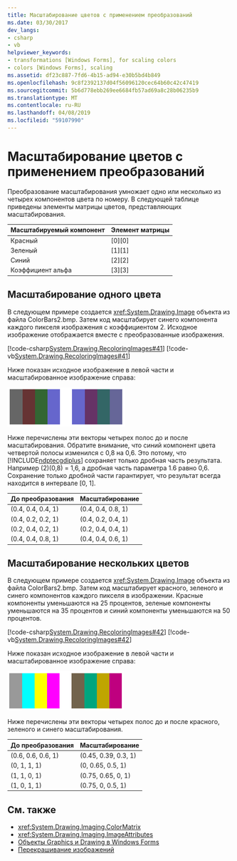 ```yaml
---
title: Масштабирование цветов с применением преобразований
ms.date: 03/30/2017
dev_langs:
- csharp
- vb
helpviewer_keywords:
- transformations [Windows Forms], for scaling colors
- colors [Windows Forms], scaling
ms.assetid: df23c887-7fd6-4b15-ad94-e30b5bd4b849
ms.openlocfilehash: 9c8f2392137d04f56096120cec64b60c42c47419
ms.sourcegitcommit: 5b6d778ebb269ee6684fb57ad69a8c28b06235b9
ms.translationtype: MT
ms.contentlocale: ru-RU
ms.lasthandoff: 04/08/2019
ms.locfileid: "59107990"
---
```

# <a name="using-transformations-to-scale-colors"></a>Масштабирование цветов с применением преобразований
Преобразование масштабирования умножает одно или несколько из четырех компонентов цвета по номеру. В следующей таблице приведены элементы матрицы цветов, представляющих масштабирования.  
  
|Масштабируемый компонент|Элемент матрицы|  
|----------------------------|------------------|  
|Красный|[0][0]|  
|Зеленый|[1][1]|  
|Синий|[2][2]|  
|Коэффициент альфа|[3][3]|  
  
## <a name="scaling-one-color"></a>Масштабирование одного цвета  
 В следующем примере создается <xref:System.Drawing.Image> объекта из файла ColorBars2.bmp. Затем код масштабирует синего компонента каждого пикселя изображения с коэффициентом 2. Исходное изображение отображается вместе с преобразованные изображения.  
  
 [!code-csharp[System.Drawing.RecoloringImages#41](~/samples/snippets/csharp/VS_Snippets_Winforms/System.Drawing.RecoloringImages/CS/Class1.cs#41)]
 [!code-vb[System.Drawing.RecoloringImages#41](~/samples/snippets/visualbasic/VS_Snippets_Winforms/System.Drawing.RecoloringImages/VB/Class1.vb#41)]  
  
 Ниже показан исходное изображение в левой части и масштабированное изображение справа:  
  
 ![Снимок экрана, сравнивает исходные и масштабированное цвета.](./media/using-transformations-to-scale-colors/four-bar-scale-one-color.png)  
  
 Ниже перечислены эти векторы четырех полос до и после масштабирования. Обратите внимание, что синий компонент цвета четвертой полосы изменился с 0,8 на 0,6. Это потому, что [!INCLUDE[ndptecgdiplus](../../../../includes/ndptecgdiplus-md.md)] сохраняет только дробная часть результата. Например (2)(0,8) = 1,6, а дробная часть параметра 1.6 равно 0,6. Сохранение только дробной части гарантирует, что результат всегда находится в интервале [0, 1].  
  
|До преобразования|Масштабирование|  
|--------------|------------|  
|(0.4, 0.4, 0.4, 1)|(0.4, 0.4, 0.8, 1)|  
|(0.4, 0.2, 0.2, 1)|(0.4, 0.2, 0.4, 1)|  
|(0.2, 0.4, 0.2, 1)|(0.2, 0.4, 0.4, 1)|  
|(0.4, 0.4, 0.8, 1)|(0.4, 0.4, 0.6, 1)|  
  
## <a name="scaling-multiple-colors"></a>Масштабирование нескольких цветов  
 В следующем примере создается <xref:System.Drawing.Image> объекта из файла ColorBars2.bmp. Затем код масштабирует красного, зеленого и синего компонентов каждого пикселя в изображении. Красные компоненты уменьшаются на 25 процентов, зеленые компоненты уменьшаются на 35 процентов и синий компоненты уменьшаются на 50 процентов.  
  
 [!code-csharp[System.Drawing.RecoloringImages#42](~/samples/snippets/csharp/VS_Snippets_Winforms/System.Drawing.RecoloringImages/CS/Class1.cs#42)]
 [!code-vb[System.Drawing.RecoloringImages#42](~/samples/snippets/visualbasic/VS_Snippets_Winforms/System.Drawing.RecoloringImages/VB/Class1.vb#42)]  
  
 Ниже показан исходное изображение в левой части и масштабированное изображение справа:  
  
 ![Снимок экрана, сравнивает исходные и масштабированное цвета.](./media/using-transformations-to-scale-colors/four-bar-scale-multiple-colors.png)  
  
 Ниже перечислены эти векторы четырех полос до и после красного, зеленого и синего масштабирования.  
  
|До преобразования|Масштабирование|  
|--------------|------------|  
|(0.6, 0.6, 0.6, 1)|(0.45, 0.39, 0.3, 1)|  
|(0, 1, 1, 1)|(0, 0.65, 0.5, 1)|  
|(1, 1, 0, 1)|(0.75, 0.65, 0, 1)|  
|(1, 0, 1, 1)|(0.75, 0, 0.5, 1)|  
  
## <a name="see-also"></a>См. также

- <xref:System.Drawing.Imaging.ColorMatrix>
- <xref:System.Drawing.Imaging.ImageAttributes>
- [Объекты Graphics и Drawing в Windows Forms](graphics-and-drawing-in-windows-forms.md)
- [Перекрашивание изображений](recoloring-images.md)
